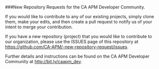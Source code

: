 ###New Repository Requests for the CA APM Developer Community.

If you would like to contribute to any of our existing projects, simply clone them, make your edits, and then create a pull request to notify us of your intent to merge your contribution.

If you have a new repository (project) that you would like to contribute to our organization, please use the ISSUES page of this repository at https://github.com/CA-APM/-new-repository-request/issues.  

Further details and instructions can be found on the CA APM Developer Community at http://bit.ly/caapm_dev.


